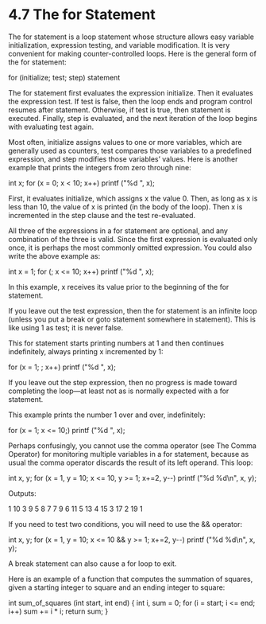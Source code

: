# 4.7 The for Statement

The for statement is a loop statement whose structure allows easy variable initialization, expression testing, and variable modification. It is very convenient for making counter-controlled loops. Here is the general form of the for statement:

for (initialize; test; step)
  statement

The for statement first evaluates the expression initialize. Then it evaluates the expression test. If test is false, then the loop ends and program control resumes after statement. Otherwise, if test is true, then statement is executed. Finally, step is evaluated, and the next iteration of the loop begins with evaluating test again.

Most often, initialize assigns values to one or more variables, which are generally used as counters, test compares those variables to a predefined expression, and step modifies those variables’ values. Here is another example that prints the integers from zero through nine:

int x;
for (x = 0; x < 10; x++)
  printf ("%d ", x);

First, it evaluates initialize, which assigns x the value 0. Then, as long as x is less than 10, the value of x is printed (in the body of the loop). Then x is incremented in the step clause and the test re-evaluated.

All three of the expressions in a for statement are optional, and any combination of the three is valid. Since the first expression is evaluated only once, it is perhaps the most commonly omitted expression. You could also write the above example as:

int x = 1;
for (; x <= 10; x++)
  printf ("%d ", x);

In this example, x receives its value prior to the beginning of the for statement.

If you leave out the test expression, then the for statement is an infinite loop (unless you put a break or goto statement somewhere in statement). This is like using 1 as test; it is never false.

This for statement starts printing numbers at 1 and then continues indefinitely, always printing x incremented by 1:

for (x = 1; ; x++)
  printf ("%d ", x);

If you leave out the step expression, then no progress is made toward completing the loop—at least not as is normally expected with a for statement.

This example prints the number 1 over and over, indefinitely:

for (x = 1; x <= 10;)
  printf ("%d ", x);

Perhaps confusingly, you cannot use the comma operator (see The Comma Operator) for monitoring multiple variables in a for statement, because as usual the comma operator discards the result of its left operand. This loop:

int x, y;
for (x = 1, y = 10; x <= 10, y >= 1; x+=2, y--)
  printf ("%d %d\n", x, y);

Outputs:

1 10
3 9
5 8
7 7
9 6
11 5
13 4
15 3
17 2
19 1

If you need to test two conditions, you will need to use the && operator:

int x, y;
for (x = 1, y = 10; x <= 10 && y >= 1; x+=2, y--)
  printf ("%d %d\n", x, y);

A break statement can also cause a for loop to exit.

Here is an example of a function that computes the summation of squares, given a starting integer to square and an ending integer to square:

int
sum_of_squares (int start, int end)
{
  int i, sum = 0;
  for (i = start; i <= end; i++)
    sum += i * i;
  return sum;
}
